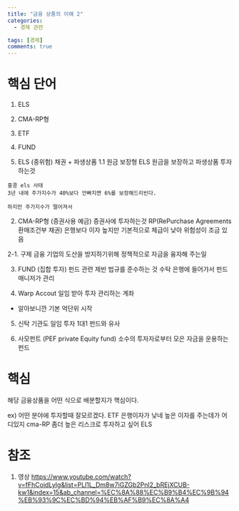 ```yaml
---
title: "금융 상품의 이해 2"
categories:
  - 경제 관련

tags: [경제]
comments: true
---
```


# 핵심 단어
1. ELS
2. CMA-RP형
2. ETF

4. FUND

1. ELS  (중위험)
 채권 + 파생상품
  1.1 원금 보장형 ELS
    원금을 보장하고 파생상품 투자하는것
```
홍콩 els 사태
3년 내에 주가지수가 40%보다 안빠지면 6%를 보장해드리빈다.

하지만 주가지수가 떨어져서

```

2. CMA-RP형 (증권사용 예금)
 증권사에 투자하는것 
RP(RePurchase Agreements 환매조건부 채권)
 은행보다 이자 높지만 기본적으로 체급이 낮아 위험성이 조금 있음

2-1. 구제 금융
 기업의 도산을 방지하기위해 정책적으로 자금을 융자해 주는일
  
3. FUND (집합 투자)
 펀드 관련 제반 법규를 준수하는 것
 수탁 은행에 들어가서 펀드매니저가 관리

4. Warp Accout
 일임 받아 투자 관리하는 계좌 
 - 알아보니깐 기본 억단위 시작

5. 신탁
 기관도 일임 투자 1대1 펀드와 유사
 
6. 사모펀트 (PEF private Equity fund)
 소수의 투자자로부터 모은 자금을 운용하는 펀드

# 핵심
 해당 금융상품을 어떤 식으로 배분할지가 핵심이다.

 ex) 어떤 분야에 투자할때 잘모르겠다. ETF
    은행이자가 낮네 높은 이자를 주는데가 어디있지 cma-RP
    좀더 높은 리스크로 투자하고 싶어 ELS


# 참조
1. 영상
https://www.youtube.com/watch?v=fFhCoidLyIg&list=PLl1L_Dm8w7iGZGb2Pnl2_bREjXCUB-kw1&index=15&ab_channel=%EC%8A%88%EC%B9%B4%EC%9B%94%EB%93%9C%EC%BD%94%EB%AF%B9%EC%8A%A4